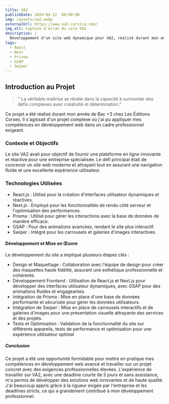 ```yaml
---
title: VA2
publishDate: 2024-04-22  00:00:00
img: /assets/va2.webp
externalUrl: https://www.va2-corsica.com/
img_alt: Capture d'écran du site VA2
description: |
  Développement d'un site web dynamique pour VA2, réalisé durant mon année de Bac +3 chez Les Éditions Corses, mettant en avant des compétences en React.js, Next.js, Prisma, GSAP et Swiper.
tags:
  - React
  - Next
  - Prisma
  - GSAP
  - Swiper
---
```


## Introduction au Projet

> " La véritable maîtrise se révèle dans la capacité à surmonter des défis complexes avec créativité et détermination."

Ce projet a été réalisé durant mon année de Bac +3 chez Les Éditions Corses. Il s'agissait d'un projet complexe où j'ai pu appliquer mes compétences en développement web dans un cadre professionnel exigeant.

### Contexte et Objectifs

Le site VA2 avait pour objectif de fournir une plateforme en ligne innovante et réactive pour une entreprise spécialisée. Le défi principal était de concevoir un site web moderne et attrayant tout en assurant une navigation fluide et une excellente expérience utilisateur.

### Technologies Utilisées

- React.js : Utilisé pour la création d'interfaces utilisateur dynamiques et réactives.
- Next.js : Employé pour les fonctionnalités de rendu côté serveur et l'optimisation des performances.
- Prisma : Utilisé pour gérer les interactions avec la base de données de manière efficace.
- GSAP : Pour des animations avancées, rendant le site plus interactif.
- Swiper : Intégré pour les carrousels et galeries d'images interactives.

#### Développement et Mise en Œuvre

Le développement du site a impliqué plusieurs étapes clés :

- Design et Maquettage : Collaboration avec l'équipe de design pour créer des maquettes haute fidélité, assurant une esthétique professionnelle et cohérente.
- Développement Frontend : Utilisation de React.js et Next.js pour développer des interfaces utilisateur dynamiques, avec GSAP pour des animations fluides et engageantes.
- Intégration de Prisma : Mise en place d'une base de données performante et sécurisée pour gérer les données utilisateurs.
- Intégration de Swiper : Mise en place de carrousels interactifs et de galeries d'images pour une présentation visuelle attrayante des services et des projets.
- Tests et Optimisation : Validation de la fonctionnalité du site sur différents appareils, tests de performance et optimisation pour une expérience utilisateur optimal

##### Conclusion

Ce projet a été une opportunité formidable pour mettre en pratique mes compétences en développement web avancé et travailler sur un projet concret avec des exigences professionnelles élevées. L'expérience de travailler sur VA2, avec une deadline courte de 5 jours et sans assistance, m'a permis de développer des solutions web innovantes et de haute qualité. J'ai beaucoup appris grâce à la rigueur exigée par l'entreprise et les deadlines stricts, ce qui a grandement contribué à mon développement professionnel.
